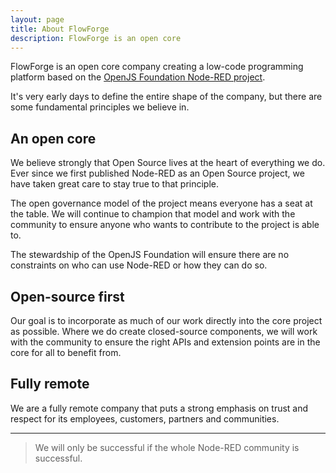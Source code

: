 ```yaml
---
layout: page
title: About FlowForge
description: FlowForge is an open core
---
```


FlowForge is an open core company creating a low-code programming platform based on the [OpenJS Foundation Node-RED project](https://nodered.org).

It's very early days to define the entire shape of the company, but there are some fundamental principles we believe in.

## An open core

We believe strongly that Open Source lives at the heart of everything we do. Ever since we first published Node-RED as an Open Source project, we have taken great care to stay true to that principle.

The open governance model of the project means everyone has a seat at the table. We will continue to champion that model and work with the community to ensure anyone who wants to contribute to the project is able to.

The stewardship of the OpenJS Foundation will ensure there are no constraints on who can use Node-RED or how they can do so.

## Open-source first

Our goal is to incorporate as much of our work directly into the core project as possible. Where we do create closed-source components, we will work with the community to ensure the right APIs and extension points are in the core for all to benefit from.

## Fully remote

We are a fully remote company that puts a strong emphasis on trust and respect for its employees, customers, partners and communities.

---

> We will only be successful if the whole Node-RED community is successful.
